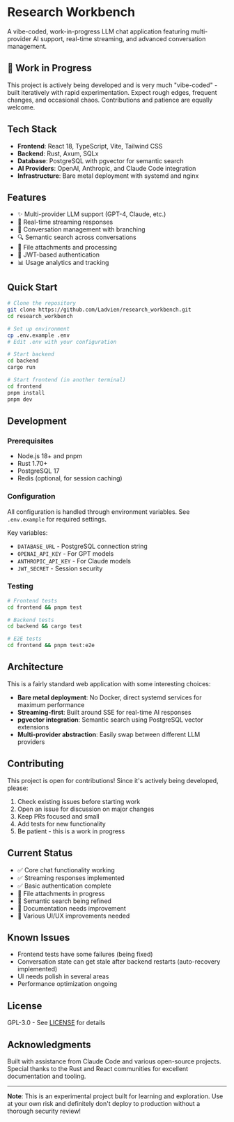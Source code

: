 # Research Workbench

A vibe-coded, work-in-progress LLM chat application featuring multi-provider AI support, real-time streaming, and advanced conversation management.

## 🚧 Work in Progress

This project is actively being developed and is very much "vibe-coded" - built iteratively with rapid experimentation. Expect rough edges, frequent changes, and occasional chaos. Contributions and patience are equally welcome.

## Tech Stack

- **Frontend**: React 18, TypeScript, Vite, Tailwind CSS
- **Backend**: Rust, Axum, SQLx
- **Database**: PostgreSQL with pgvector for semantic search
- **AI Providers**: OpenAI, Anthropic, and Claude Code integration
- **Infrastructure**: Bare metal deployment with systemd and nginx

## Features

- ✨ Multi-provider LLM support (GPT-4, Claude, etc.)
- 🚀 Real-time streaming responses
- 💬 Conversation management with branching
- 🔍 Semantic search across conversations
- 📎 File attachments and processing
- 🔐 JWT-based authentication
- 📊 Usage analytics and tracking

## Quick Start

```bash
# Clone the repository
git clone https://github.com/Ladvien/research_workbench.git
cd research_workbench

# Set up environment
cp .env.example .env
# Edit .env with your configuration

# Start backend
cd backend
cargo run

# Start frontend (in another terminal)
cd frontend
pnpm install
pnpm dev
```

## Development

### Prerequisites

- Node.js 18+ and pnpm
- Rust 1.70+
- PostgreSQL 17
- Redis (optional, for session caching)

### Configuration

All configuration is handled through environment variables. See `.env.example` for required settings.

Key variables:
- `DATABASE_URL` - PostgreSQL connection string
- `OPENAI_API_KEY` - For GPT models
- `ANTHROPIC_API_KEY` - For Claude models
- `JWT_SECRET` - Session security

### Testing

```bash
# Frontend tests
cd frontend && pnpm test

# Backend tests
cd backend && cargo test

# E2E tests
cd frontend && pnpm test:e2e
```

## Architecture

This is a fairly standard web application with some interesting choices:

- **Bare metal deployment**: No Docker, direct systemd services for maximum performance
- **Streaming-first**: Built around SSE for real-time AI responses
- **pgvector integration**: Semantic search using PostgreSQL vector extensions
- **Multi-provider abstraction**: Easily swap between different LLM providers

## Contributing

This project is open for contributions! Since it's actively being developed, please:

1. Check existing issues before starting work
2. Open an issue for discussion on major changes
3. Keep PRs focused and small
4. Add tests for new functionality
5. Be patient - this is a work in progress

## Current Status

- ✅ Core chat functionality working
- ✅ Streaming responses implemented
- ✅ Basic authentication complete
- 🚧 File attachments in progress
- 🚧 Semantic search being refined
- 📝 Documentation needs improvement
- 🐛 Various UI/UX improvements needed

## Known Issues

- Frontend tests have some failures (being fixed)
- Conversation state can get stale after backend restarts (auto-recovery implemented)
- UI needs polish in several areas
- Performance optimization ongoing

## License

GPL-3.0 - See [LICENSE](LICENSE) for details

## Acknowledgments

Built with assistance from Claude Code and various open-source projects. Special thanks to the Rust and React communities for excellent documentation and tooling.

---

**Note**: This is an experimental project built for learning and exploration. Use at your own risk and definitely don't deploy to production without a thorough security review!